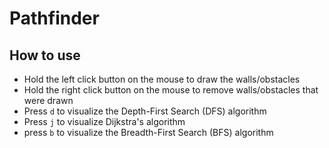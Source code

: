 # Pathfinder
## How to use
- Hold the left click button on the mouse to draw the walls/obstacles
- Hold the right click button on the mouse to remove walls/obstacles that were drawn
- Press `d` to visualize the Depth-First Search (DFS) algorithm
- Press `j` to visualize Dijkstra's algorithm
- press `b` to visualize the Breadth-First Search (BFS) algorithm
